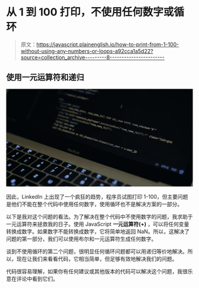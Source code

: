 # 从 1 到 100 打印，不使用任何数字或循环

> 原文：<https://javascript.plainenglish.io/how-to-print-from-1-100-without-using-any-numbers-or-loops-a92cca1a5d22?source=collection_archive---------8----------------------->

## 使用一元运算符和递归

![](img/700244b4734ab70e06d86cdf0142ba4b.png)

因此，LinkedIn 上出现了一个疯狂的趋势，程序员试图打印 1-100，但主要问题是他们不能在整个代码中使用任何数字，使用循环也不是解决方案的一部分。

以下是我对这个问题的看法。为了解决在整个代码中不使用数字的问题，我求助于一元运算符来拯救我的日子。使用 JavaScript **一元运算符(+)** ，可以将任何变量转换成数字。如果数字不能转换成数字，它将简单地返回 NaN。所以，这解决了问题的第一部分，我们可以使用布尔和一元运算符生成任何数字。

谈到不使用循环的第二个问题，很明显任何循环问题都可以用递归等价地解决。所以，现在让我们来看看代码，它相当简单，但足够有效地解决我们的问题。

代码很容易理解，如果你有任何建议或其他版本的代码可以解决这个问题，我很乐意在评论中看到它们。